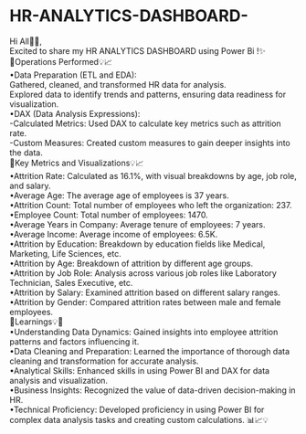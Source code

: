 # HR-ANALYTICS-DASHBOARD-<br>
Hi All👋🏻, <br>
Excited to share my HR ANALYTICS DASHBOARD using Power Bi !✨<br>
🎯Operations Performed💡📈<br>
•Data Preparation (ETL and EDA):<br>
Gathered, cleaned, and transformed HR data for analysis.<br>
Explored data to identify trends and patterns, ensuring data readiness for visualization.<br>
•DAX (Data Analysis Expressions):<br>
-Calculated Metrics: Used DAX to calculate key metrics such as attrition rate.<br>
-Custom Measures: Created custom measures to gain deeper insights into the data.<br>
🎯Key Metrics and Visualizations💡📈<br>
•Attrition Rate: Calculated as 16.1%, with visual breakdowns by age, job role, and salary.<br>
•Average Age: The average age of employees is 37 years.<br>
•Attrition Count: Total number of employees who left the organization: 237.<br>
•Employee Count: Total number of employees: 1470.<br>
•Average Years in Company: Average tenure of employees: 7 years.<br>
•Average Income: Average income of employees: 6.5K.<br>
•Attrition by Education: Breakdown by education fields like Medical, Marketing, Life Sciences, etc.<br>
•Attrition by Age: Breakdown of attrition by different age groups.<br>
•Attrition by Job Role: Analysis across various job roles like Laboratory Technician, Sales Executive, etc.<br>
•Attrition by Salary: Examined attrition based on different salary ranges.<br>
•Attrition by Gender: Compared attrition rates between male and female employees.<br>
🎯Learnings💡🚀<br>
•Understanding Data Dynamics: Gained insights into employee attrition patterns and factors influencing it.<br>
•Data Cleaning and Preparation: Learned the importance of thorough data cleaning and transformation for accurate analysis.<br>
•Analytical Skills: Enhanced skills in using Power BI and DAX for data analysis and visualization.<br>
•Business Insights: Recognized the value of data-driven decision-making in HR.<br>
•Technical Proficiency: Developed proficiency in using Power BI for complex data analysis tasks and creating custom calculations. 
📊📈💡




